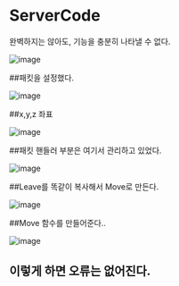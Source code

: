 # ServerCode

완벽하지는 않아도, 기능을 충분히 나타낼 수 없다.

![image](https://user-images.githubusercontent.com/77713669/236686629-7f163f50-e50b-4cc8-959f-0c05944868b2.png)


##패킷을 설정했다.

![image](https://user-images.githubusercontent.com/77713669/236686914-ef78b4ff-48b0-4579-91b0-6569fc42eefd.png)

##x,y,z 좌표

![image](https://user-images.githubusercontent.com/77713669/236687144-394a830a-c7aa-4b1b-8c10-43e45c499147.png)

##패킷 핸들러 부분은 여기서 관리하고 있었다.

![image](https://user-images.githubusercontent.com/77713669/236687189-f661c11b-5bd8-4507-814a-ec20745b56b2.png)

##Leave를 똑같이 복사해서 Move로 만든다.

![image](https://user-images.githubusercontent.com/77713669/236687283-1ded8e34-6af6-4e8f-b8f4-4b13bb6f0b6e.png)

##Move 함수를 만들어준다..

![image](https://user-images.githubusercontent.com/77713669/236687360-c0b03113-3b4f-4292-b4c1-d274a921ef47.png)
 ## 이렇게 하면 오류는 없어진다.

